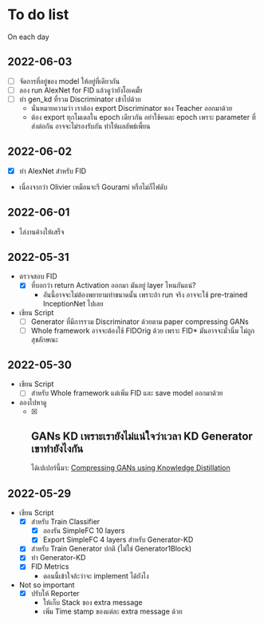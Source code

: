 # To do list

On each day

## 2022-06-03
- [ ] จัดการที่อยู่ของ model ให้อยู่ที่เดียวกัน
- [ ] ลอง run AlexNet for FID แล้วดูว่ายังโอเคมั้ย
- [ ] ทำ gen_kd ที่รวม Discriminator เข้าไปด้วย
    - นั่นหมายความว่า เราต้อง export Discriminator ของ Teacher ออกมาด้วย
    - ต้อง export ทุกโมเดลใน epoch เดียวกัน อย่าใช้คนละ epoch เพราะ parameter ที่ส่งต่อกัน อาจจะไม่รองรับกัน
      ทำให้ผลลัพธ์เพี้ยน

## 2022-06-02

- [x] ทำ AlexNet สำหรับ FID
- เนื่องจากว่า Olivier เหมือนจะรี Gourami หรือไม่ก็ไฟดับ


## 2022-06-01

- ไล่งานค้างให้เสร็จ

## 2022-05-31

- ตรวจสอบ FID
    - [x] ที่บอกว่า return Activation ออกมา มันอยู่ layer ไหนกันแน่?
        - อันนี้อาจจะไม่ต้องพยายามทำขนาดนั้น เพราะถ้า run จริง อาจจะใช้ pre-trained InceptionNet ไปเลย
- เขียน Script
    - [ ] Generator ที่มีการรวม Discriminator ด้วยตาม paper compressing GANs
    - [ ] Whole framework อาจจะต้องใช้ FIDOrig ด้วย เพราะ FID* มันอาจจะมั่วนิ่ม ไม่ถูกสุขลักษณะ

## 2022-05-30

- เขียน Script
    - [ ] สำหรับ Whole framework แต่เพิ่ม FID และ save model ออกมาด้วย
- ลองไปหาดู
    - [x] GANs KD เพราะเรายังไม่แน่ใจว่าเวลา KD Generator เขาทำยังไงกัน
        -
        ได้เปเปอร์นี้มา: [Compressing GANs using Knowledge Distillation](https://arxiv.org/pdf/1902.00159.pdf?ref=https://githubhelp.com)

## 2022-05-29

- เขียน Script
    - [x] สำหรับ Train Classifier
        - [x] ลองรัน SimpleFC 10 layers
        - [x] Export SimpleFC 4 layers สำหรับ Generator-KD
    - [x] สำหรับ Train Generator ปกติ (ไม่ใช่ Generator1Block)
    - [x] ทำ Generator-KD
    - [x] FID Metrics
        - ตอนนี้เข้าใจล้ะว่าจะ implement ได้ยังไง
- Not so important
    - [x] ปรับให้ Reporter
        - ให้เก็บ Stack ของ extra message
        - เพิ่ม Time stamp ของแต่ละ extra message ด้วย